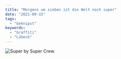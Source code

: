 ```yaml
---
title: "Morgens um sieben ist die Welt noch super"
date: "2021-09-15"
tags:
  - "Geknipst"
keywords:
  - "Graffiti"
  - "Lübeck"
---
```


![Super by Super Crew.](/images/11B01466-B7FC-4CBC-B248-1234BA05461D-1024x768.jpeg)


